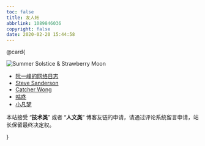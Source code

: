```yaml
---
toc: false
title: 友人帐
abbrlink: 1089846036
copyright: false
date: 2020-02-20 15:44:58
---
```


@card{

![Summer Solstice & Strawberry Moon](https://i.loli.net/2020/04/13/DQaTRFbOt7UMfz1.gif)

- [阮一峰的网络日志](http://www.ruanyifeng.com/blog/)
- [Steve Sanderson](https://blog.stevensanderson.com/)
- [Catcher Wong](http://www.c-sharpcorner.com/members/catcher-wong)
- [咕咚](https://gudong.site)
- [小凡梦](https://www.xiaofm.cn)

本站接受 “**技术类**” 或者 “**人文类**” 博客友链的申请，请通过评论系统留言申请，站长保留最终决定权。

}
